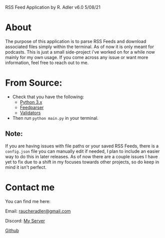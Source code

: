 RSS Feed Application by R. Adler v6.0 5/08/21

# About 
The purpose of this application is to parse RSS Feeds
 and download associated files simply within the 
 terminal. As of now it is only meant for 
 podcasts. This is just a small side-project 
 i've worked on for a while now mainly for my own usage. 
 If you come across any issue or want more information, 
 feel free to reach out to me.

# From Source:
- Check that you have the following:
    - [Python 3.x](https://www.python.org/)
    - [Feedparser](https://github.com/kurtmckee/feedparser)
    - [Validators](https://github.com/kvesteri/validators)
- Then run `python main.py` in your terminal.

## Note:
If you are having issues with file paths or your saved
RSS Feeds, there is a `config.json` file you can
manually edit if needed, I plan to include an easier 
way to do this in later releases.
As of now there are a couple issues I have yet to fix
due to a shift in my focuses towards other projects, so
do keep in mind it isn't perfect.

# Contact me
You can find me here:

Email: raucheradler@gmail.com

Discord: [My Server](https://discord.gg/6GFQcFHjSK)

[Github](https://www.github.com/RaucherAdler)
